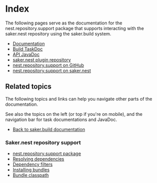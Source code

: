 # Index

The following pages serve as the documentation for the nest.repository.support package that supports interacting with the saker.nest repository using the saker.build system.

<div class="doc-table-of-contents">

* [Documentation](/doc/index.md)
* [Build TaskDoc](/taskdoc/index.html)
* [API JavaDoc](/javadoc/index.html)
* [saker.nest plugin repository](https://nest.saker.build)
* [nest.repository.support on GitHub](https://github.com/sakerbuild/nest.repository.support)
* [nest.repository.support on saker.nest](https://nest.saker.build/package/nest.repository.support)

</div>

## Related topics

The following topics and links can help you navigate other parts of the documentation. 

See also the topics on the left (or top if you're on mobile), and the navigation bar for task documentations and JavaDoc.

<div class="doc-table-of-contents">

* [Back to saker.build documentation](root:/saker.build/index.html)

</div>

### Saker.nest repository support

<div class="doc-table-of-contents">

* [nest.repository.support package](root:/nest.repository.support/doc/index.html)
* [Resolving dependencies](root:/nest.repository.support/doc/dependencyresolution/resolvingdependencies.html)
* [Dependency filters](root:/nest.repository.support/doc/dependencyresolution/filters.html)
* [Installing bundles](root:/nest.repository.support/doc/bundlemanagement/install.html)
* [Bundle classpath](root:/nest.repository.support/doc/examples/javacompileclasspath.html)

</div>